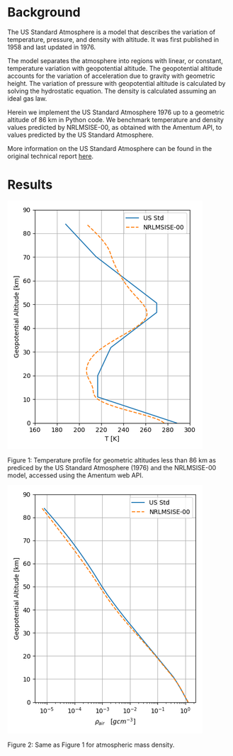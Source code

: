 # Background

The US Standard Atmosphere is a model that describes the variation of temperature, pressure, and density with altitude. It was first published in 1958 and last updated in 1976. 

The model separates the atmosphere into regions with linear, or constant, temperature variation with geopotential altitude. The geopotential altitude accounts for the variation of acceleration due to gravity with geometric height. The variation of pressure with geopotential altitude is calculated by solving the hydrostatic equation. The density is calculated assuming an ideal gas law. 

Herein we implement the US Standard Atmosphere 1976 up to a geometric altitude of 86 km in Python code. We benchmark temperature and density values predicted by NRLMSISE-00, as obtained with the Amentum API, to values predicted by the US Standard Atmosphere.

More information on the US Standard Atmosphere can be found in the original technical report [here](https://ntrs.nasa.gov/search.jsp?R=19770009539). 

# Results

![](./air_temperature_profile.png)

Figure 1: Temperature profile for geometric altitudes less than 86 km as prediced by the US Standard Atmosphere (1976) and the NRLMSISE-00 model, accessed using the Amentum web API.  

 ![](./air_density_profile.png)

 Figure 2: Same as Figure 1 for atmospheric mass density.


